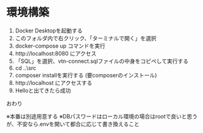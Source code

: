 # 環境構築

1. Docker Desktopを起動する
2. このフォルダ内で右クリック、「ターミナルで開く」を選択
3. docker-compose up  コマンドを実行
4. http://localhost:8080 にアクセス
5. 「SQL」を選択、vtn-connect.sqlファイルの中身をコピペして実行する
6. cd ..\src
7. composer installを実行する (要composerのインストール)
8. http://localhost にアクセスする
9. Helloと出てきたら成功

おわり

※本番は別途用意する
※DBパスワードはローカル環境の場合はrootで良いと思うが、不安なら.envを開いて都合に応じて書き換えること

